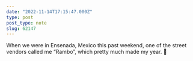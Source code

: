 ```yaml
---
date: "2022-11-14T17:15:47.000Z"
type: post 
post_type: note
slug: 62147
---
```

When we were in Ensenada, Mexico this past weekend, one of the street vendors called me “Rambo”, which pretty much made my year. 💪

